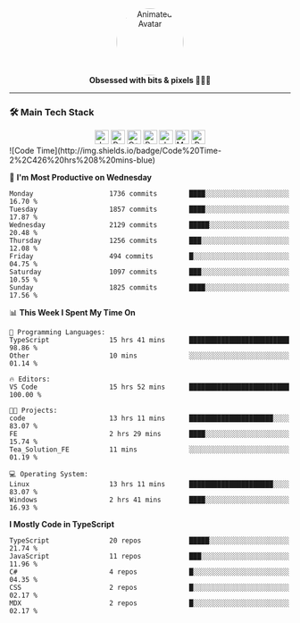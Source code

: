 <div align="center">
  <img 
    src="https://i.postimg.cc/W1R4TF4j/d6kpuve-c97567cf-518b-4b86-a271-5c89d88d22f7.gif" 
    width="120" 
    height="120" 
    alt="Animated Avatar" 
    style="border-radius: 50%;" 
  />
  
  <br />
  <strong>Obsessed with bits & pixels 🧑‍💻🎨</strong>
</div>

---

### 🛠️ Main Tech Stack

<div align="center">
  <img src="https://cdn.jsdelivr.net/gh/devicons/devicon/icons/javascript/javascript-original.svg" height="25" alt="JavaScript" />
  <img src="https://cdn.jsdelivr.net/gh/devicons/devicon/icons/react/react-original.svg" height="25" alt="React" />
  <img src="https://cdn.jsdelivr.net/gh/devicons/devicon/icons/cplusplus/cplusplus-original.svg" height="25" alt="C++" />
  <img src="https://cdn.jsdelivr.net/gh/devicons/devicon/icons/rust/rust-original.svg" height="25" alt="Rust" />
  <img src="https://cdn.jsdelivr.net/gh/devicons/devicon/icons/java/java-original.svg" height="25" alt="Java" />
  <img src="https://skillicons.dev/icons?i=mysql" height="25" alt="MySQL" />
  <img src="https://skillicons.dev/icons?i=pr" height="25" alt="Premiere Pro" />
</div>
<!--START_SECTION:waka-->
![Code Time](http://img.shields.io/badge/Code%20Time-2%2C426%20hrs%208%20mins-blue)

📅 **I'm Most Productive on Wednesday** 

```text
Monday                   1736 commits        ████░░░░░░░░░░░░░░░░░░░░░   16.70 % 
Tuesday                  1857 commits        ████░░░░░░░░░░░░░░░░░░░░░   17.87 % 
Wednesday                2129 commits        █████░░░░░░░░░░░░░░░░░░░░   20.48 % 
Thursday                 1256 commits        ███░░░░░░░░░░░░░░░░░░░░░░   12.08 % 
Friday                   494 commits         █░░░░░░░░░░░░░░░░░░░░░░░░   04.75 % 
Saturday                 1097 commits        ███░░░░░░░░░░░░░░░░░░░░░░   10.55 % 
Sunday                   1825 commits        ████░░░░░░░░░░░░░░░░░░░░░   17.56 % 
```


📊 **This Week I Spent My Time On** 

```text
💬 Programming Languages: 
TypeScript               15 hrs 41 mins      █████████████████████████   98.86 % 
Other                    10 mins             ░░░░░░░░░░░░░░░░░░░░░░░░░   01.14 % 

🔥 Editors: 
VS Code                  15 hrs 52 mins      █████████████████████████   100.00 % 

🐱‍💻 Projects: 
code                     13 hrs 11 mins      █████████████████████░░░░   83.07 % 
FE                       2 hrs 29 mins       ████░░░░░░░░░░░░░░░░░░░░░   15.74 % 
Tea_Solution_FE          11 mins             ░░░░░░░░░░░░░░░░░░░░░░░░░   01.19 % 

💻 Operating System: 
Linux                    13 hrs 11 mins      █████████████████████░░░░   83.07 % 
Windows                  2 hrs 41 mins       ████░░░░░░░░░░░░░░░░░░░░░   16.93 % 
```

**I Mostly Code in TypeScript** 

```text
TypeScript               20 repos            █████░░░░░░░░░░░░░░░░░░░░   21.74 % 
JavaScript               11 repos            ███░░░░░░░░░░░░░░░░░░░░░░   11.96 % 
C#                       4 repos             █░░░░░░░░░░░░░░░░░░░░░░░░   04.35 % 
CSS                      2 repos             █░░░░░░░░░░░░░░░░░░░░░░░░   02.17 % 
MDX                      2 repos             █░░░░░░░░░░░░░░░░░░░░░░░░   02.17 % 
```




<!--END_SECTION:waka-->
